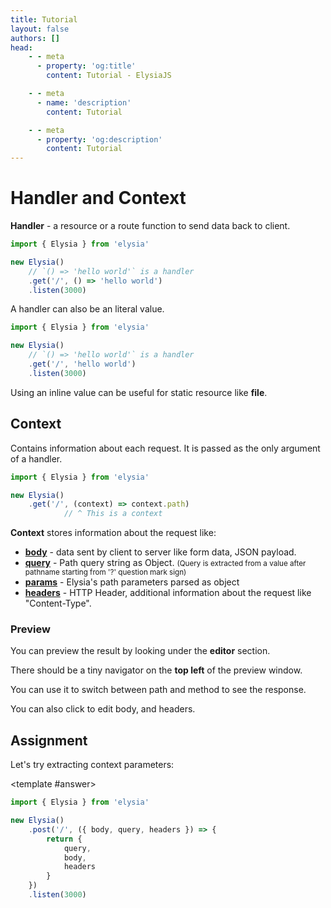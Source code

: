 ```yaml
---
title: Tutorial
layout: false
authors: []
head:
    - - meta
      - property: 'og:title'
        content: Tutorial - ElysiaJS

    - - meta
      - name: 'description'
        content: Tutorial

    - - meta
      - property: 'og:description'
        content: Tutorial
---
```


<script setup lang="ts">
import { Elysia } from 'elysia'

import { Cog } from 'lucide-vue-next'
import Editor from '../../components/xiao/playground/playground.vue'

import { code, testcases } from './data'
</script>

<Editor :code="code" :testcases="testcases">

# Handler and Context

**Handler** - a resource or a route function to send data back to client.

```ts
import { Elysia } from 'elysia'

new Elysia()
    // `() => 'hello world'` is a handler
    .get('/', () => 'hello world')
    .listen(3000)
```

A handler can also be an literal value.

```ts
import { Elysia } from 'elysia'

new Elysia()
    // `() => 'hello world'` is a handler
    .get('/', 'hello world')
    .listen(3000)
```

Using an inline value can be useful for static resource like **file**.

## Context

Contains information about each request. It is passed as the only argument of a handler.

```typescript twoslash
import { Elysia } from 'elysia'

new Elysia()
	.get('/', (context) => context.path)
            // ^ This is a context
```

**Context** stores information about the request like:
- [**body**](/essential/validation.html#body) - data sent by client to server like form data, JSON payload.
- [**query**](/essential/validation.html#query) - Path query string as Object. <small>(Query is extracted from a value after pathname starting from '?' question mark sign)</small>
- [**params**](/essential/validation.html#params) - Elysia's path parameters parsed as object
- [**headers**](/essential/validation.html#headers) - HTTP Header, additional information about the request like "Content-Type".

### Preview

You can preview the result by looking under the **editor** section.

There should be a tiny navigator on the **top left** of the preview window.

You can use it to switch between path and method to see the response.

You can also click <Cog class="inline -translate-y-0.5" :size="18" stroke-width="2" /> to edit body, and headers.

## Assignment

Let's try extracting context parameters:

<template #answer>

```typescript
import { Elysia } from 'elysia'

new Elysia()
	.post('/', ({ body, query, headers }) => {
		return {
			query,
			body,
			headers
		}
	})
	.listen(3000)
```

</template>

</Editor>
